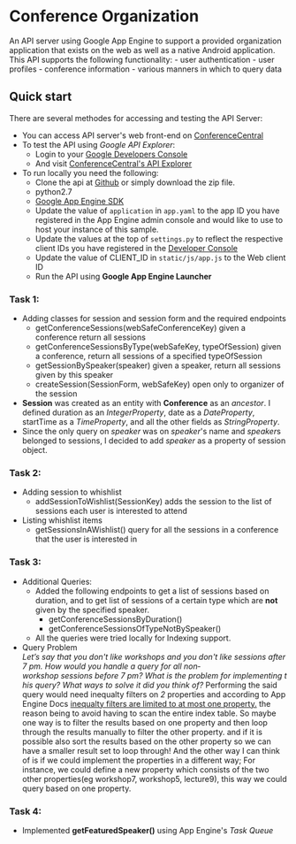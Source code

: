 # Conference Organization
An API server using Google App Engine to support a provided organization application that exists on the web as well as a native Android application.
This API supports the following functionality:
	- user authentication
	- user profiles
	- conference information
	- various manners in which to query data

## Quick start
There are several methodes for accessing and testing the API Server:
 * You can access API server's web front-end on [ConferenceCentral](https://udacityconferencecentral.appspot.com)
 * To test the API using *Google API Explorer*:
	- Login to your [Google Developers Console](https://console.developers.google.com)
	- And visit [ConferenceCentral's API Explorer](https://apis-explorer.appspot.com/apis-explorer/?base=https://udacityconferencecentral.appspot.com/_ah/api#p/conference/v1/)
 * To run locally you need the following:
	- Clone the api at [Github](https://github.com/m-sepehrnoush/conference-central-api.git) or simply download the zip file.
	- python2.7
	- [Google App Engine SDK](https://cloud.google.com/appengine/downloads?csw=1)
	- Update the value of `application` in `app.yaml` to the app ID you have registered in the App Engine admin console and would like to use to host your instance of this sample.
	- Update the values at the top of `settings.py` to reflect the respective client IDs you have registered in the [Developer Console](https://console.developers.google.com/)
	- Update the value of CLIENT_ID in `static/js/app.js` to the Web client ID
	- Run the API using **Google App Engine Launcher**

### Task 1:
 * Adding classes for session and session form and the required endpoints
	- getConferenceSessions(webSafeConferenceKey)
		given a conference return all sessions
	- getConferenceSessionsByType(webSafeKey, typeOfSession)
		given a conference, return all sessions of a specified typeOfSession
	- getSessionBySpeaker(speaker)
		given a speaker, return all sessions given by this speaker
	- createSession(SessionForm, webSafeKey)
		open only to organizer of the session
 * **Session** was created as an entity with **Conference** as an *ancestor*. 
	I defined duration as an *IntegerProperty*, date as a *DateProperty*,
	startTime as a *TimeProperty*, and all the other fields as *StringProperty*.
 * Since the only query on *speaker* was on *speaker*'s name and *speaker*s belonged
   to sessions, I decided to add *speaker* as a property of session object.
	
### Task 2:
 * Adding session to whishlist
	- addSessionToWishlist(SessionKey)
	adds the session to the list of sessions each user is interested to attend
 * Listing whishlist items
	- getSessionsInAWishlist()
	query for all the sessions in a conference that the user is interested in

### Task 3:
 * Additional Queries:
	- Added the following endpoints to get a list of sessions based on duration, and
	to get list of sessions of a certain type which are **not** given by the specified speaker.
		- getConferenceSessionsByDuration()
		- getConferenceSessionsOfTypeNotBySpeaker()
	- All the queries were tried locally for Indexing support.
 * Query Problem
	*Let’s say that you don't like workshops and you don't like sessions after 7 pm. How would you handle a query for all non­workshop sessions before 7 pm? What is the problem for implementing this query? What ways to solve it did you think of?*
	Performing the said query would need inequalty filters on *2* properties and according
	to App Engine Docs [inequalty filters are limited to at most one property.](https://cloud.google.com/appengine/docs/python/datastore/queries?csw=1#Python_Restrictions_on_queries) 
	the reason being to avoid having to scan the entire index table.
	So maybe one way is to filter the results based on one property and then loop through the results manually to filter the other property.
	and if it is possible also sort the results based on the other property so we can have a smaller result set to loop through!
	And the other way I can think of is if we could implement the properties in a different way; For instance, we could define a 
	new property which consists of the two other properties(eg workshop7, workshop5, lecture9),
	this way we could query based on one property.

### Task 4:
 * Implemented **getFeaturedSpeaker()** using App Engine's *Task Queue*
